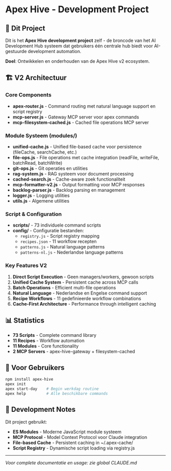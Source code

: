 # Apex Hive - Development Project

## 📁 Dit Project

Dit is het **Apex Hive development project** zelf - de broncode van het AI Development Hub systeem dat gebruikers één centrale hub biedt voor AI-gestuurde development automation.

**Doel**: Ontwikkelen en onderhouden van de Apex Hive v2 ecosystem.

## 🏗️ V2 Architectuur

### Core Components
- **apex-router.js** - Command routing met natural language support en script registry
- **mcp-server.js** - Gateway MCP server voor apex commands  
- **mcp-filesystem-cached.js** - Cached file operations MCP server

### Module Systeem (modules/)
- **unified-cache.js** - Unified file-based cache voor persistence (fileCache, searchCache, etc.)
- **file-ops.js** - File operations met cache integration (readFile, writeFile, batchRead, batchWrite)
- **git-ops.js** - Git operaties en utilities
- **rag-system.js** - RAG systeem voor document processing
- **cached-search.js** - Cache-aware zoek functionaliteit
- **mcp-formatter-v2.js** - Output formatting voor MCP responses
- **backlog-parser.js** - Backlog parsing en management
- **logger.js** - Logging utilities
- **utils.js** - Algemene utilities

### Script & Configuration
- **scripts/** - 73 individuele command scripts
- **config/** - Configuratie bestanden:
  - `registry.js` - Script registry mapping
  - `recipes.json` - 11 workflow recepten 
  - `patterns.js` - Natural language patterns
  - `patterns-nl.js` - Nederlandse language patterns

### Key Features V2
1. **Direct Script Execution** - Geen managers/workers, gewoon scripts
2. **Unified Cache System** - Persistent cache across MCP calls
3. **Batch Operations** - Efficient multi-file operations
4. **Natural Language** - Nederlandse en Engelse command support
5. **Recipe Workflows** - 11 gedefinieerde workflow combinations
6. **Cache-First Architecture** - Performance through intelligent caching

## 📊 Statistics
- **73 Scripts** - Complete command library
- **11 Recipes** - Workflow automation
- **11 Modules** - Core functionality
- **2 MCP Servers** - apex-hive-gateway + filesystem-cached

## 🚀 Voor Gebruikers

```bash
npm install apex-hive
apex init
apex start-day    # Begin werkdag routine
apex help         # Alle beschikbare commands
```

## 🔧 Development Notes

Dit project gebruikt:
- **ES Modules** - Moderne JavaScript module systeem
- **MCP Protocol** - Model Context Protocol voor Claude integration
- **File-based Cache** - Persistent caching in ~/.apex-cache/
- **Script Registry** - Dynamische script loading via registry.js

---

*Voor complete documentatie en usage: zie global CLAUDE.md*